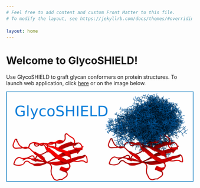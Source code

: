 ```yaml
---
# Feel free to add content and custom Front Matter to this file.
# To modify the layout, see https://jekyllrb.com/docs/themes/#overriding-theme-defaults

layout: home
---
```


# Welcome to GlycoSHIELD!

Use GlycoSHIELD to graft glycan conformers on protein structures. To launch web application, click
[here](https://notebooks.mpcdf.mpg.de/binder/v2/git/https%3A%2F%2Fgitlab.mpcdf.mpg.de%2FMPIBP-Hummer%2Fglycoshield-md.git/webapp_online?urlpath=streamlit)
or on the image below.

<a href="https://notebooks.mpcdf.mpg.de/binder/v2/git/https%3A%2F%2Fgitlab.mpcdf.mpg.de%2FMPIBP-Hummer%2Fglycoshield-md.git/webapp_online?urlpath=streamlit">
    <img src="GSlogo-large.png" style="border:2px solid #3792cb;" alt="GS">
</a>
